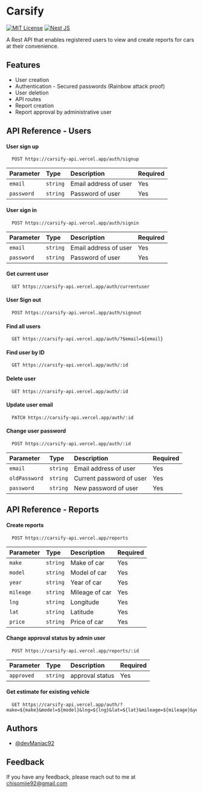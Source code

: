
# Carsify
[![MIT License](https://img.shields.io/badge/License-MIT-green.svg)](https://choosealicense.com/licenses/mit/)
[![Nest JS](https://img.shields.io/badge/Nestjs-Rest%20API-red)](https://nestjs.com/)


A Rest API that enables registered users to view and create reports for cars at their convenience.


## Features

- User creation
- Authentication - Secured passwords (Rainbow attack proof)
- User deletion
- API routes
- Report creation
- Report approval by administrative user



## API Reference - Users

#### User sign up

```http
  POST https://carsify-api.vercel.app/auth/signup
```

| Parameter | Type     | Description                | Required                |
| :-------- | :------- | :------------------------- | :------------------------- |
| `email` | `string` |  Email address of user       | Yes              |
| `password` | `string` |  Password of user       | Yes


#### User sign in

```http
  POST https://carsify-api.vercel.app/auth/signin
```

| Parameter | Type     | Description                | Required                |
| :-------- | :------- | :------------------------- | :------------------------- |
| `email` | `string` |  Email address of user       | Yes              |
| `password` | `string` |  Password of user       | Yes

#### Get current user

```http
  GET https://carsify-api.vercel.app/auth/currentuser
```

#### User Sign out

```http
  POST https://carsify-api.vercel.app/auth/signout
```


#### Find all users

```http
  GET https://carsify-api.vercel.app/auth/?$email=${email}
```

#### Find user by ID

```http
  GET https://carsify-api.vercel.app/auth/:id
```

#### Delete user

```http
  GET https://carsify-api.vercel.app/auth/:id
```

#### Update user email

```http
  PATCH https://carsify-api.vercel.app/auth/:id
```

#### Change user password

```http
  POST https://carsify-api.vercel.app/auth/:id
```
| Parameter | Type     | Description                | Required                |
| :-------- | :------- | :------------------------- | :------------------------- |
| `email` | `string` |  Email address of user       | Yes              |
| `oldPassword` | `string` |  Current password of user       | Yes
| `password` | `string` |  New password of user       | Yes


## API Reference - Reports

#### Create reports

```http
  POST https://carsify-api.vercel.app/reports
```

| Parameter | Type     | Description                | Required                |
| :-------- | :------- | :------------------------- | :------------------------- |
| `make` | `string` |  Make of car       | Yes              |
| `model` | `string` |  Model of car       | Yes
| `year` | `string` |  Year of car       | Yes              |
| `mileage` | `string` |  Mileage of car       | Yes
| `lng` | `string` |  Longitude       | Yes              |
| `lat` | `string` |  Latitude       | Yes
| `price` | `string` |  Price of car       | Yes              |



#### Change approval status by admin user

```http
  POST https://carsify-api.vercel.app/reports/:id
```

| Parameter | Type     | Description                | Required                |
| :-------- | :------- | :------------------------- | :------------------------- |
| `approved` | `string` |  approval status      | Yes              |



#### Get estimate for existing vehicle

```http
  GET https://carsify-api.vercel.app/auth/?make=${make}&model=${model}&lng=${lng}&lat=${lat}&mileage=${mileage}&year=${year}
```
## Authors

- [@devManiac92](https://www.twitter.com/devManiac92)


## Feedback

If you have any feedback, please reach out to me at chisomije92@gmail.com

